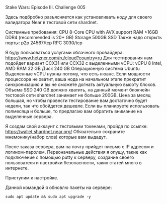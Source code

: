 Stake Wars: Episode III. Challenge 005

Здесь подбробно разъясняется как установливать ноду для своего валидатора Near в тестовой сети shardnet.

Системные требования:
CPU 8-Core CPU with AVX support
RAM >16GB DDR4 (recommended is 20+ GB)
Storage 500GB SSD
Также надо открыть порты:
p2p	24567/tcp
RPC	3030/tcp

Я буду пользоваться услугами облачного провайдера: https://www.hetzner.com/ru/cloud?country=ru
Для тестирования нам подойдет вариант CCX31 или CCX32 с выделенными vCPU:
vCPU 8 Intel, AMD
RAM 32 GB
Диск 240 GB 
Операционную система Ubuntu
Выделенные vCPU нужны потому, что есть нюанс. Если мощности процессора не хватит, ваша нода на начальном этапе прекратит синхронизацию и вы не сможете догнать актуальную высоту блоков. Объема SSD 240 GB должно хватить, на данный момент блокчейн тестовой сети shardnet занимает не больше 200GB. Цена за месяц большая, но чтобы провести тестирование вам достаточно будет недели, так что обойдется дешевле. Если вы планируете использовать полмесяца и больше, то предлагаю вам обратить внимание на выделенные сервера.

Я создам свой аккаунт с тестовыми токенами, пройдя по ссылке: https://wallet.shardnet.near.org/
Обязательно сохраните мнемонику(набор слов) которые вам выдадут.

После заказа сервера, вам на почту прийдет письмо с IP адресом и логином-паролем. Первоначальные действия я опущу, такие как подключение с помощью putty к серверу, создание своего пользователя и настройки безопасности, таких статей много в интернете.

Приступим к настройке.

Данной командой я обновлю пакеты на сервере:
```
sudo apt update && sudo apt upgrade -y
```
